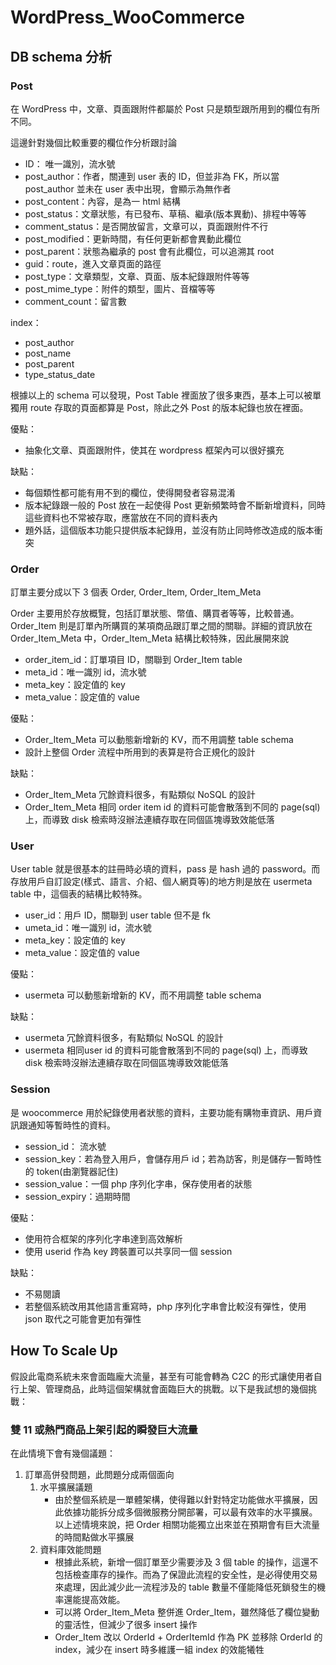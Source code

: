 # WordPress_WooCommerce

## DB schema 分析

### Post

在 WordPress 中，文章、頁面跟附件都屬於 Post 只是類型跟所用到的欄位有所不同。

這邊針對幾個比較重要的欄位作分析跟討論

* ID： 唯一識別，流水號
* post_author：作者，關連到 user 表的 ID，但並非為 FK，所以當 post_author 並未在 user 表中出現，會顯示為無作者
* post_content：內容，是為一 html 結構
* post_status：文章狀態，有已發布、草稿、繼承(版本異動)、排程中等等
* comment_status：是否開放留言，文章可以，頁面跟附件不行
* post_modified：更新時間，有任何更新都會異動此欄位
* post_parent：狀態為繼承的 post 會有此欄位，可以追溯其 root
* guid：route，進入文章頁面的路徑
* post_type：文章類型，文章、頁面、版本紀錄跟附件等等
* post_mime_type：附件的類型，圖片、音檔等等
* comment_count：留言數

index：

* post_author
* post_name
* post_parent
* type_status_date

根據以上的 schema 可以發現，Post Table 裡面放了很多東西，基本上可以被單獨用 route 存取的頁面都算是 Post，除此之外 Post 的版本紀錄也放在裡面。

優點：

* 抽象化文章、頁面跟附件，使其在 wordpress 框架內可以很好擴充

缺點：

* 每個類性都可能有用不到的欄位，使得開發者容易混淆
* 版本紀錄跟一般的 Post 放在一起使得 Post 更新頻繁時會不斷新增資料，同時這些資料也不常被存取，應當放在不同的資料表內
* 題外話，這個版本功能只提供版本紀錄用，並沒有防止同時修改造成的版本衝突

### Order

訂單主要分成以下 3 個表 Order, Order_Item, Order_Item_Meta

Order 主要用於存放概覽，包括訂單狀態、幣值、購買者等等，比較普通。Order_Item 則是訂單內所購買的某項商品跟訂單之間的關聯。詳細的資訊放在 Order_Item_Meta 中，Order_Item_Meta 結構比較特殊，因此展開來說

* order_item_id：訂單項目 ID，關聯到 Order_Item table 
* meta_id：唯一識別 id，流水號
* meta_key：設定值的 key
* meta_value：設定值的 value

優點：

* Order_Item_Meta 可以動態新增新的 KV，而不用調整 table schema
* 設計上整個 Order 流程中所用到的表算是符合正規化的設計

缺點：

* Order_Item_Meta 冗餘資料很多，有點類似 NoSQL 的設計
* Order_Item_Meta 相同 order item id 的資料可能會散落到不同的 page(sql) 上，而導致 disk 檢索時沒辦法連續存取在同個區塊導致效能低落

### User

User table 就是很基本的註冊時必填的資料，pass 是 hash 過的 password。而存放用戶自訂設定(樣式、語言、介紹、個人網頁等)的地方則是放在 usermeta table 中，這個表的結構比較特殊。

* user_id：用戶 ID，關聯到 user table 但不是 fk
* umeta_id：唯一識別 id，流水號
* meta_key：設定值的 key
* meta_value：設定值的 value

優點：

* usermeta 可以動態新增新的 KV，而不用調整 table schema

缺點：

* usermeta 冗餘資料很多，有點類似 NoSQL 的設計
* usermeta 相同user id 的資料可能會散落到不同的 page(sql) 上，而導致 disk 檢索時沒辦法連續存取在同個區塊導致效能低落

### Session

是 woocommerce 用於紀錄使用者狀態的資料，主要功能有購物車資訊、用戶資訊跟通知等暫時性的資料。

* session_id： 流水號
* session_key：若為登入用戶，會儲存用戶 id；若為訪客，則是儲存一暫時性的 token(由瀏覽器記住)
* session_value：一個 php 序列化字串，保存使用者的狀態
* session_expiry：過期時間

優點：

* 使用符合框架的序列化字串達到高效解析
* 使用 userid 作為 key 跨裝置可以共享同一個 session

缺點：

* 不易閱讀
* 若整個系統改用其他語言重寫時，php 序列化字串會比較沒有彈性，使用 json 取代之可能會更加有彈性

## How To Scale Up

假設此電商系統未來會面臨龐大流量，甚至有可能會轉為 C2C 的形式讓使用者自行上架、管理商品，此時這個架構就會面臨巨大的挑戰。以下是我試想的幾個挑戰：

### 雙 11 或熱門商品上架引起的瞬發巨大流量

在此情境下會有幾個議題：

1. 訂單高併發問題，此問題分成兩個面向
   1. 水平擴展議題
      * 由於整個系統是一單體架構，使得難以針對特定功能做水平擴展，因此依據功能拆分成多個微服務分開部署，可以最有效率的水平擴展。以上述情境來說，把 Order 相關功能獨立出來並在預期會有巨大流量的時間點做水平擴展
   2. 資料庫效能問題
      * 根據此系統，新增一個訂單至少需要涉及 3 個 table 的操作，這還不包括檢查庫存的操作。而為了保證此流程的安全性，是必得使用交易來處理，因此減少此一流程涉及的 table 數量不僅能降低死鎖發生的機率還能提高效能。
      * 可以將 Order_Item_Meta 整併進 Order_Item，雖然降低了欄位變動的靈活性，但減少了很多 insert 操作
      * Order_Item 改以 OrderId + OrderItemId 作為 PK 並移除 OrderId 的 index，減少在 insert 時多維護一組 index 的效能犧牲

